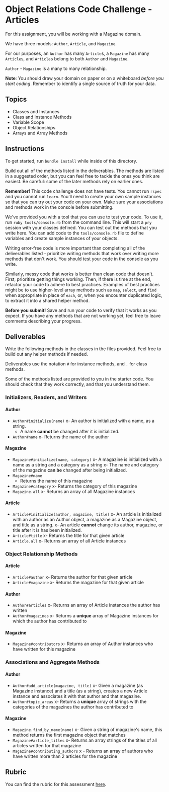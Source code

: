 # Object Relations Code Challenge - Articles

For this assignment, you will be working with a Magazine domain.

We have three models: `Author`, `Article`, and `Magazine`.

For our purposes, an `Author` has many `Article`s, a `Magazine` has many `Article`s, and `Article`s belong to both `Author` and `Magazine`.

`Author` - `Magazine` is a many to many relationship.

**Note**: You should draw your domain on paper or on a whiteboard _before you start coding_. Remember to identify a single source of truth for your data.

## Topics

- Classes and Instances
- Class and Instance Methods
- Variable Scope
- Object Relationships
- Arrays and Array Methods

## Instructions

To get started, run `bundle install` while inside of this directory.

Build out all of the methods listed in the deliverables. The methods are listed in a suggested order, but you can feel free to tackle the ones you think are easiest. Be careful: some of the later methods rely on earlier ones.

**Remember!** This code challenge does not have tests. You cannot run `rspec` and you cannot run `learn`. You'll need to create your own sample instances so that you can try out your code on your own. Make sure your associations and methods work in the console before submitting.

We've provided you with a tool that you can use to test your code. To use it, run `ruby tools/console.rb` from the command line. This will start a `pry` session with your classes defined. You can test out the methods that you write here. You can add code to the `tools/console.rb` file to define variables and create sample instances of your objects.

Writing error-free code is more important than completing all of the deliverables listed - prioritize writing methods that work over writing more methods that don't work. You should test your code in the console as you write.

Similarly, messy code that works is better than clean code that doesn't. First, prioritize getting things working. Then, if there is time at the end, refactor your code to adhere to best practices. Examples of best practices might be to use higher-level array methods such as `map`, `select`, and `find` when appropriate in place of `each`, or, when you encounter duplicated logic, to extract it into a shared helper method.

**Before you submit!** Save and run your code to verify that it works as you expect. If you have any methods that are not working yet, feel free to leave comments describing your progress.

## Deliverables

Write the following methods in the classes in the files provided. Feel free to build out any helper methods if needed.

Deliverables use the notation `#` for instance methods, and `.` for class methods.

Some of the methods listed are provided to you in the starter code. You should check that they work correctly, and that you understand them.

### Initializers, Readers, and Writers

#### Author

- `Author#initialize(name)`
  x- An author is initialized with a name, as a string.
  - A name **cannot** be changed after it is initialized.
- `Author#name`
  x- Returns the name of the author

#### Magazine

- `Magazine#initialize(name, category)`
  x- A magazine is initialized with a name as a string and a category as a string
  x- The name and category of the magazine **can be** changed after being initialized.
- `Magazine#name`
  - Returns the name of this magazine
- `Magazine#category`
  x- Returns the category of this magazine
- `Magazine.all`
  x- Returns an array of all Magazine instances

#### Article

- `Article#initialize(author, magazine, title)`
  x- An article is initialized with an author as an Author object, a magazine as a Magazine object, and title as a string.
  x- An article **cannot** change its author, magazine, or title after it is has been initialized.
- `Article#title`
  x- Returns the title for that given article
- `Article.all`
  x- Returns an array of all Article instances

### Object Relationship Methods

#### Article

- `Article#author`
  x- Returns the author for that given article
- `Article#magazine`
  x- Returns the magazine for that given article

#### Author

- `Author#articles`
  x- Returns an array of Article instances the author has written
- `Author#magazines`
  x- Returns a **unique** array of Magazine instances for which the author has contributed to

#### Magazine

- `Magazine#contributors`
  x- Returns an array of Author instances who have written for this magazine

### Associations and Aggregate Methods

#### Author

- `Author#add_article(magazine, title)`
  x- Given a magazine (as Magazine instance) and a title (as a string), creates a new Article instance and associates it with that author and that magazine.
- `Author#topic_areas`
  x- Returns a **unique** array of strings with the categories of the magazines the author has contributed to

#### Magazine

- `Magazine.find_by_name(name)`
  x- Given a string of magazine's name, this method returns the first magazine object that matches
- `Magazine#article_titles`
  x- Returns an array strings of the titles of all articles written for that magazine
- `Magazine#contributing_authors`
  x - Returns an array of authors who have written more than 2 articles for the magazine

## Rubric

You can find the rubric for this assessment [here](https://github.com/learn-co-curriculum/se-rubrics/blob/master/module-1.md).
